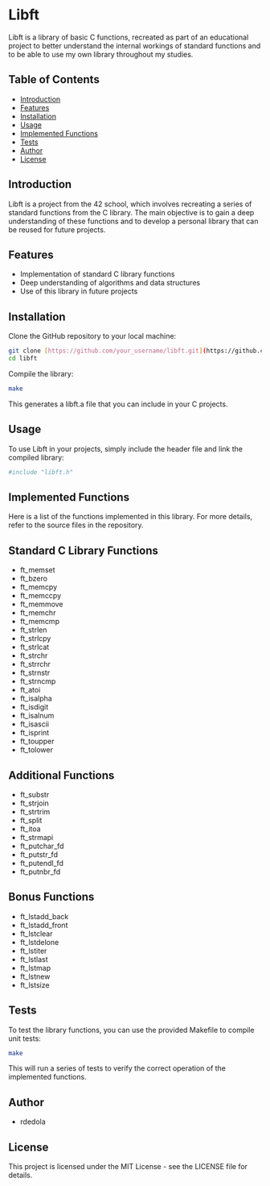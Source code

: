 # Libft

Libft is a library of basic C functions, recreated as part of an educational project to better understand the internal workings of standard functions and to be able to use my own library throughout my studies.

## Table of Contents

- [Introduction](#introduction)
- [Features](#features)
- [Installation](#installation)
- [Usage](#usage)
- [Implemented Functions](#implemented-functions)
- [Tests](#tests)
- [Author](#author)
- [License](#license)

## Introduction

Libft is a project from the 42 school, which involves recreating a series of standard functions from the C library. The main objective is to gain a deep understanding of these functions and to develop a personal library that can be reused for future projects.

## Features

- Implementation of standard C library functions
- Deep understanding of algorithms and data structures
- Use of this library in future projects

## Installation

Clone the GitHub repository to your local machine:

```bash
git clone [https://github.com/your_username/libft.git](https://github.com/remyd06/1-libft.git)
cd libft
```

Compile the library:
```bash
make
```

This generates a libft.a file that you can include in your C projects.

## Usage
To use Libft in your projects, simply include the header file and link the compiled library:
```bash
#include "libft.h"
```
## Implemented Functions
Here is a list of the functions implemented in this library. For more details, refer to the source files in the repository.

## Standard C Library Functions

- ft_memset
- ft_bzero
- ft_memcpy
- ft_memccpy
- ft_memmove
- ft_memchr
- ft_memcmp
- ft_strlen
- ft_strlcpy
- ft_strlcat
- ft_strchr
- ft_strrchr
- ft_strnstr
- ft_strncmp
- ft_atoi
- ft_isalpha
- ft_isdigit
- ft_isalnum
- ft_isascii
- ft_isprint
- ft_toupper
- ft_tolower
## Additional Functions
- ft_substr
- ft_strjoin
- ft_strtrim
- ft_split
- ft_itoa
- ft_strmapi
- ft_putchar_fd
- ft_putstr_fd
- ft_putendl_fd
- ft_putnbr_fd
## Bonus Functions
- ft_lstadd_back
- ft_lstadd_front
- ft_lstclear
- ft_lstdelone
- ft_lstiter
- ft_lstlast
- ft_lstmap
- ft_lstnew
- ft_lstsize
## Tests
To test the library functions, you can use the provided Makefile to compile unit tests:
```bash
make
```
This will run a series of tests to verify the correct operation of the implemented functions.
## Author
- rdedola
## License
This project is licensed under the MIT License - see the LICENSE file for details.
